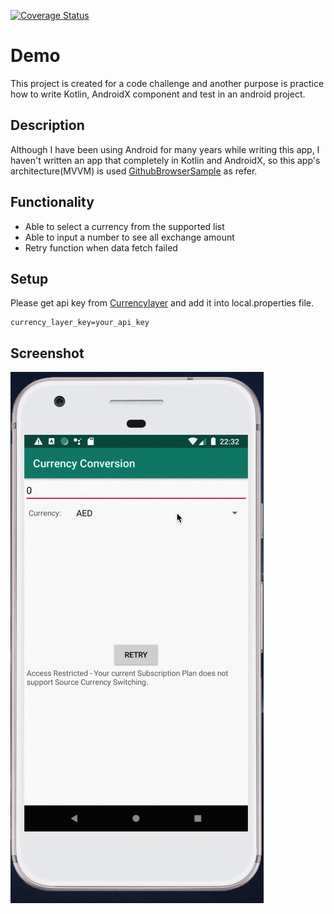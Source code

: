 [![Coverage Status](https://coveralls.io/repos/github/iyotetsuya/CurrencyDemo/badge.svg?branch=feature/coveralls)](https://coveralls.io/github/iyotetsuya/CurrencyDemo?branch=feature/coveralls)

# Demo
This project is created for a code challenge and another purpose is practice how to write Kotlin, AndroidX component and test in an android project.

## Description
Although I have been using Android for many years while writing this app, I haven't written an app that completely in Kotlin and AndroidX, so this app's architecture(MVVM) is used [GithubBrowserSample](https://github.com/googlesamples/android-architecture-components/tree/master/GithubBrowserSample) as refer.

## Functionality
- Able to select a currency from the supported list
- Able to input a number to see all exchange amount
- Retry function when data fetch failed

## Setup
Please get api key from [Currencylayer](https://currencylayer.com/documentation) and add it into local.properties file.
```
currency_layer_key=your_api_key
```

## Screenshot
![](demo.gif)
